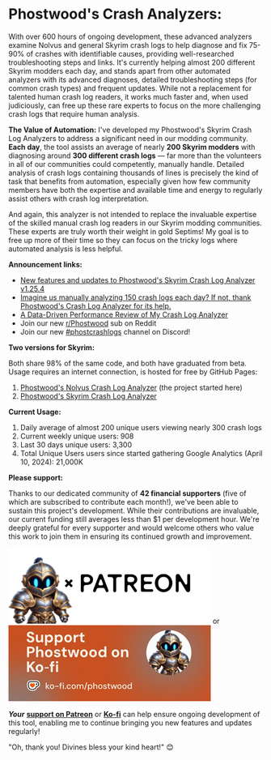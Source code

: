 # Phostwood's Crash Analyzers:

With over 600 hours of ongoing development, these advanced analyzers examine Nolvus and general Skyrim crash logs to help diagnose and fix 75-90% of crashes with identifiable causes, providing well-researched troubleshooting steps and links. It's currently helping almost 200 different Skyrim modders each day, and stands apart from other automated analyzers with its advanced diagnoses, detailed troubleshooting steps (for common crash types) and frequent updates.
While not a replacement for talented human crash log readers, it works much faster and, when used judiciously, can free up these rare experts to focus on the more challenging crash logs that require human analysis. 


**The Value of Automation:**
I've developed my Phostwood's Skyrim Crash Log Analyzers to address a significant need in our modding community. **Each day**, the tool assists an average of nearly **200 Skyrim modders** with diagnosing around **300 different crash logs** — far more than the volunteers in all of our communities could competently, manually handle. Detailed analysis of crash logs containing thousands of lines is precisely the kind of task that benefits from automation, especially given how few community members have both the expertise and available time and energy to regularly assist others with crash log interpretation.

And again, this analyzer is not intended to replace the invaluable expertise of the skilled manual crash log readers in our Skyrim modding communities. These experts are truly worth their weight in gold Septims! My goal is to free up more of their time so they can focus on the tricky logs where automated analysis is less helpful.



**Announcement links:**
- [New features and updates to Phostwood's Skyrim Crash Log Analyzer v1.25.4](https://www.reddit.com/r/skyrimmods/comments/1n1q9o7/new_features_and_updates_to_phostwoods_skyrim/)
- [Imagine us manually analyzing 150 crash logs each day? If not, thank Phostwood's Crash Log Analyzer for its help.](https://www.reddit.com/r/skyrimmods/comments/1jfwuw1/imagine_us_manually_analyzing_150_crash_logs_each/)
- [A Data-Driven Performance Review of My Crash Log Analyzer](https://www.reddit.com/r/skyrimmods/comments/1j44ezl/a_datadriven_performance_review_of_my_crash_log/)
- Join our new [r/Phostwood](https://www.reddit.com/r/Phostwood) sub on Reddit
- Join our new [#phostcrashlogs](https://discord.gg/Wnsgra4B8Z) channel on Discord!

**Two versions for Skyrim:**

Both share 98% of the same code, and both have graduated from beta. Usage requires an internet connection, is hosted for free by GitHub Pages:

1. [Phostwood's Nolvus Crash Log Analyzer](https://phostwood.github.io/crash-analyzer/) (the project started here)
2. [Phostwood's Skyrim Crash Log Analyzer](https://phostwood.github.io/crash-analyzer/skyrim.html)

**Current Usage:**
1. Daily average of almost 200 unique users viewing nearly 300 crash logs
2. Current weekly unique users: 908
3. Last 30 days unique users: 3,300
4. Total Unique Users users since started gathering Google Analytics (April 10, 2024): 21,000K

**Please support:**

Thanks to our dedicated community of **42 financial supporters** (five of which are subscribed to contribute each month!), we've been able to sustain this project's development. While their contributions are invaluable, our current funding still averages less than $1 per development hour. We're deeply grateful for every supporter and would welcome others who value this work to join them in ensuring its continued growth and improvement.

[<img src="./Patreon.png">](https://www.patreon.com/Phostwood)
or [<img src="./phostwood-Ko-fi-Horizontal.jpg">](https://ko-fi.com/phostwood)

<strong><em>Your</em></strong> <a href="https://www.patreon.com/Phostwood" style="font-weight: bold;">support on Patreon</a> or <a href="https://ko-fi.com/phostwood" style="font-weight: bold;">Ko-fi</a> can help ensure ongoing development of this tool, enabling me to continue bringing you new features and updates regularly!

"Oh, thank you! Divines bless your kind heart!" 😊
